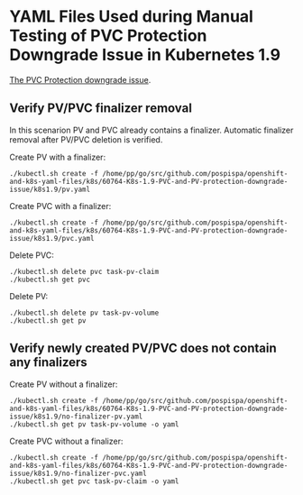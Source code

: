 # YAML Files Used during Manual Testing of PVC Protection Downgrade Issue in Kubernetes 1.9

[The PVC Protection downgrade issue](https://github.com/kubernetes/kubernetes/issues/60764).

## Verify PV/PVC finalizer removal

In this scenarion PV and PVC already contains a finalizer. Automatic finalizer removal after PV/PVC deletion is verified.

Create PV with a finalizer:
```
./kubectl.sh create -f /home/pp/go/src/github.com/pospispa/openshift-and-k8s-yaml-files/k8s/60764-K8s-1.9-PVC-and-PV-protection-downgrade-issue/k8s1.9/pv.yaml
```

Create PVC with a finalizer:
```
./kubectl.sh create -f /home/pp/go/src/github.com/pospispa/openshift-and-k8s-yaml-files/k8s/60764-K8s-1.9-PVC-and-PV-protection-downgrade-issue/k8s1.9/pvc.yaml
```

Delete PVC:
```
./kubectl.sh delete pvc task-pv-claim
./kubectl.sh get pvc
```

Delete PV:
```
./kubectl.sh delete pv task-pv-volume
./kubectl.sh get pv
```

## Verify newly created PV/PVC does not contain any finalizers

Create PV without a finalizer:
```
./kubectl.sh create -f /home/pp/go/src/github.com/pospispa/openshift-and-k8s-yaml-files/k8s/60764-K8s-1.9-PVC-and-PV-protection-downgrade-issue/k8s1.9/no-finalizer-pv.yaml
./kubectl.sh get pv task-pv-volume -o yaml
```

Create PVC without a finalizer:
```
./kubectl.sh create -f /home/pp/go/src/github.com/pospispa/openshift-and-k8s-yaml-files/k8s/60764-K8s-1.9-PVC-and-PV-protection-downgrade-issue/k8s1.9/no-finalizer-pvc.yaml
./kubectl.sh get pvc task-pv-claim -o yaml
```
